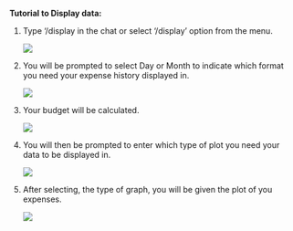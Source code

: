 ﻿**Tutorial to Display data:**

1. Type ‘/display in the chat or select ‘/display’ option from the menu.

   ![](./images/Aspose.Words.35a40138-4445-4305-9f60-676b5e33b955.001.png)

2. You will be prompted to select Day or Month to indicate which format you need your expense history displayed in.

   ![](./images/Aspose.Words.35a40138-4445-4305-9f60-676b5e33b955.002.png)


3. Your budget will be calculated.

   ![](./images/Aspose.Words.35a40138-4445-4305-9f60-676b5e33b955.003.png)

4. You will then be prompted to enter which type of plot you need your data to be displayed in.

   ![](./images/Aspose.Words.35a40138-4445-4305-9f60-676b5e33b955.004.png)


5. After selecting, the type of graph, you will be given the plot of you expenses.

   ![](./images/Aspose.Words.35a40138-4445-4305-9f60-676b5e33b955.005.png)


